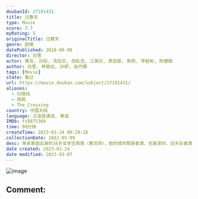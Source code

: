 ```yaml
---
doubanId: 27191431
title: 过春天
type: Movie
score: 7.7
myRating: 5
originalTitle: 过春天
genre: 剧情
datePublished: 2018-09-08
director: 白雪
actor: 黄尧, 孙阳, 汤加文, 倪虹洁, 江美仪, 廖启智, 焦刚, 李智彬, 陈健朗
author: 白雪, 林美如, 孙妍, 赵丹娜
tags: [Movie]
state: 看过
url: https://movie.douban.com/subject/27191431/
aliases:
  - 分隔线
  - 佩佩
  - The_Crossing
country: 中国大陆
language: 汉语普通话, 粤语
IMDb: tt8875366
time: 99分钟
createTime: 2023-01-24 00:29:26
collectionDate: 2022-05-09
desc: 单亲家庭出身的16岁女学生佩佩（黄尧饰），她的城市既是香港、也是深圳，白天在香港上学，晚上回到深圳跟妈妈（倪虹洁饰）住在一起，频繁地穿梭于两地。为了和闺蜜Joe（汤加文饰）一起旅行的约定，为了自...
date created: 2023-01-24
date modified: 2023-03-07
---
```


![image](p2549537782.jpg)

Comment:
---
